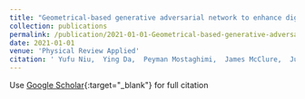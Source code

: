 ```yaml
---
title: "Geometrical-based generative adversarial network to enhance digital rock image quality"
collection: publications
permalink: /publication/2021-01-01-Geometrical-based-generative-adversarial-network-to-enhance-digital-rock-image-quality
date: 2021-01-01
venue: 'Physical Review Applied'
citation: ' Yufu Niu,  Ying Da,  Peyman Mostaghimi,  James McClure,  Junqi Yin,  Ryan Armstrong, &quot;Geometrical-based generative adversarial network to enhance digital rock image quality.&quot; Physical Review Applied, 2021.'
---
```

Use [Google Scholar](https://scholar.google.com/scholar?q=Geometrical+based+generative+adversarial+network+to+enhance+digital+rock+image+quality){:target="_blank"} for full citation